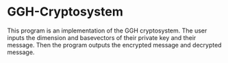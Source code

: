 # GGH-Cryptosystem
This program is an implementation of the GGH cryptosystem.  The user inputs the dimension and basevectors of their private key and their message. Then the program outputs the encrypted message and decrypted message.
